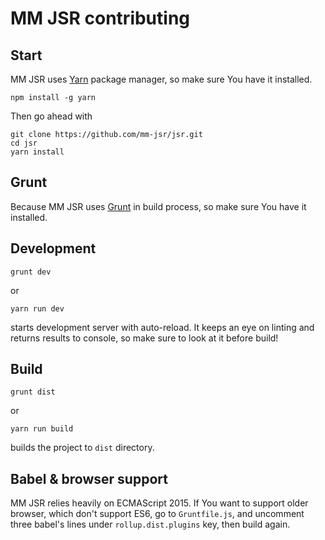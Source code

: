 # MM JSR contributing

## Start

MM JSR uses [Yarn](https://yarnpkg.com/) package manager, so make sure You have it installed.

```
npm install -g yarn
```

Then go ahead with

```
git clone https://github.com/mm-jsr/jsr.git
cd jsr
yarn install
```

## Grunt

Because MM JSR uses [Grunt](https://gruntjs.com/getting-started) in build process, so make sure You have it installed.

## Development

```
grunt dev
```
or
```
yarn run dev
```

starts development server with auto-reload. It keeps an eye on linting and returns results to console, so make sure to look at it before build!

## Build

```
grunt dist
```
or
```
yarn run build
```

builds the project to `dist` directory.

## Babel & browser support

MM JSR relies heavily on ECMAScript 2015. If You want to support older browser, which don't support ES6,
go to `Gruntfile.js`, and uncomment three babel's lines under `rollup.dist.plugins` key, then build again.